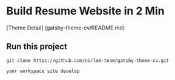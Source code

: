 # Build Resume Website in 2 Min

[Theme Detail] (gatsby-theme-cv/README.md)

## Run this project

`git clone https://github.com/nirlom-team/gatsby-theme-cv.git`

`yanr workspace site develop`

